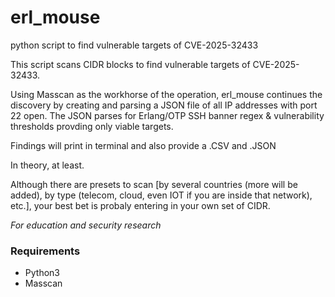 # erl_mouse
python script to find vulnerable targets of CVE-2025-32433 

This script scans CIDR blocks to find vulnerable targets of CVE-2025-32433.  

Using Masscan as the workhorse of the operation, erl_mouse continues the discovery by creating and parsing a JSON file of all IP addresses with port 22 open.  The JSON parses for Erlang/OTP SSH banner regex & vulnerability thresholds provding only viable targets.

Findings will print in terminal and also provide a .CSV and .JSON

In theory, at least.

Although there are presets to scan [by several countries (more will be added), by type (telecom, cloud, even IOT if you are inside that network), etc.], your best bet is probaly entering in your own set of CIDR.


*For education and security research*

### Requirements

- Python3
- Masscan 
